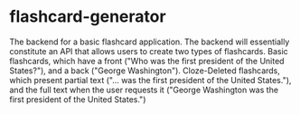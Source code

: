 # flashcard-generator
The backend for a basic flashcard application.  The backend will essentially constitute an API that allows users to create two types of flashcards.  Basic flashcards, which have a front ("Who was the first president of the United States?"), and a back ("George Washington").  Cloze-Deleted flashcards, which present partial text ("... was the first president of the United States."), and the full text when the user requests it ("George Washington was the first president of the United States.")
